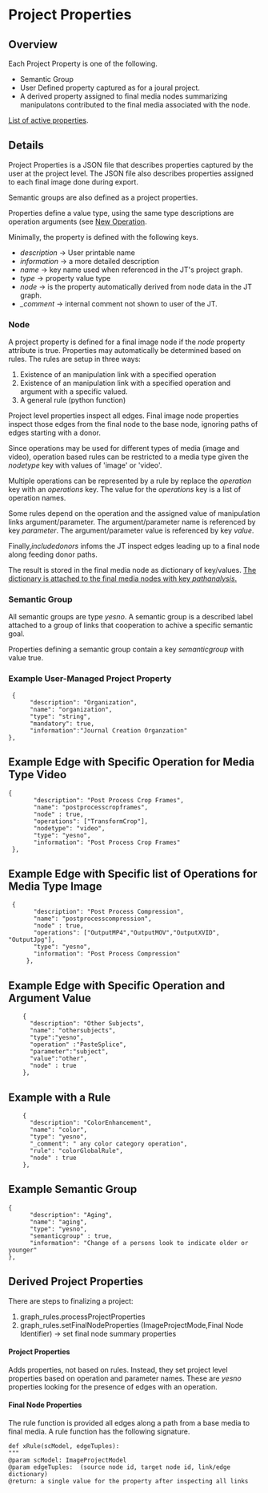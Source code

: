 # Project Properties

## Overview

Each Project Property is one of the following.

* Semantic Group
* User Defined property captured as for a joural project.
* A derived property assigned to final media nodes summarizing manipulatons contributed to the final media associated with the node. 

[List of active properties](project_properties.md).

## Details

Project Properties is a JSON file that describes properties captured by the user at the project level. The JSON file also describes properties assigned to each final image done during export.

Semantic groups are also defined as a project properties.

Properties define a value type, using the same type descriptions are operation arguments (see [New Operation](NewOperation.md).

Minimally, the property is defined with the following keys.

* *description* -> User printable name
* *information* -> a more detailed description
* *name* -> key name used when referenced in the JT's project graph.
* *type* -> property value type
* *node* -> is the property automatically derived from node data in the JT graph.
* *_comment* -> internal comment not shown to user of the JT.

### Node

A project property is defined for a final image node if the *node* property attribute is true. Properties may automatically be determined based on rules. The rules are setup in three ways:

1. Existence of an manipulation link with a specified operation
2. Existence of an manipulation link  with a specified operation and argument with a specific valued.
3. A general rule (python function)

Project level properties inspect all edges. Final image node properties inspect those edges from the final node to the base node, ignoring paths of edges starting with a donor.

Since operations may be used for different types of media (image and video), operation based rules can be restricted to a media type given the *nodetype* key with values of 'image' or 'video'.

Multiple operations can be represented by a rule by replace the *operation* key with an *operations* key. The value for the *operations* key is a list of operation names.

Some rules depend on the operation and the assigned value of manipulation links argument/parameter.   The argument/parameter name is referenced by key *parameter*. The argument/parameter value is referenced by key *value*.

Finally,*includedonors* infoms the JT inspect edges leading up to a final node along feeding donor paths.

The result is stored in the final media node as dictionary of key/values.  <u>The dictionary is attached to the final media nodes with key *pathanalysis*.</u>

### Semantic Group

All semantic groups are type *yesno*.  A semantic group is a described label attached to a group of links that cooperation to achive a specific semantic goal.

Properties defining a semantic group contain a key *semanticgroup* with value true.

### Example User-Managed Project Property

~~~
 { 
      "description": "Organization",
      "name": "organization",
      "type": "string",
      "mandatory": true,
      "information":"Journal Creation Organzation"
},
~~~

## Example Edge with Specific Operation for Media Type Video

~~~
{
       "description": "Post Process Crop Frames",
       "name": "postprocesscropframes",
       "node" : true,
       "operations": ["TransformCrop"],
       "nodetype": "video",
       "type": "yesno",
       "information": "Post Process Crop Frames"
 },
~~~



## Example Edge with Specific list of Operations for Media Type Image

~~~
 {  
       "description": "Post Process Compression",
       "name": "postprocesscompression",
       "node" : true,
       "operations": ["OutputMP4","OutputMOV","OutputXVID", "OutputJpg"],
       "type": "yesno",
       "information": "Post Process Compression"
     },
~~~



## Example Edge with Specific Operation and Argument Value

~~~
    {
      "description": "Other Subjects",
      "name": "othersubjects",
      "type":"yesno",
      "operation" :"PasteSplice",
      "parameter":"subject",
      "value":"other",
      "node" : true
    },
~~~



## Example with a Rule

~~~
    {
      "description": "ColorEnhancement",
      "name": "color",
      "type": "yesno",
      "_comment": " any color category operation",
      "rule": "colorGlobalRule",
      "node" : true
    },
~~~

## Example Semantic Group

~~~
{
      "description": "Aging",
      "name": "aging",
      "type": "yesno",
      "semanticgroup" : true,
      "information": "Change of a persons look to indicate older or younger"
},
~~~



## Derived Project Properties

There are steps to finalizing a project:

1. graph_rules.processProjectProperties
2. graph_rules.setFinalNodeProperties (ImageProjectMode,Final Node Identifier) -> set final node summary properties

#### Project Properties

Adds properties, not based on rules.  Instead, they set project level properties based on operation and parameter names.  These are *yesno* properties looking for the presence of edges with an operation.

#### Final Node Properties

The rule function is provided all edges along a path from a base media to final media.  A rule function has the following signature.

~~~
def xRule(scModel, edgeTuples):
"""
@param scModel: ImageProjectModel
@param edgeTuples:  (source node id, target node id, link/edge dictionary)
@return: a single value for the property after inspecting all links

~~~





